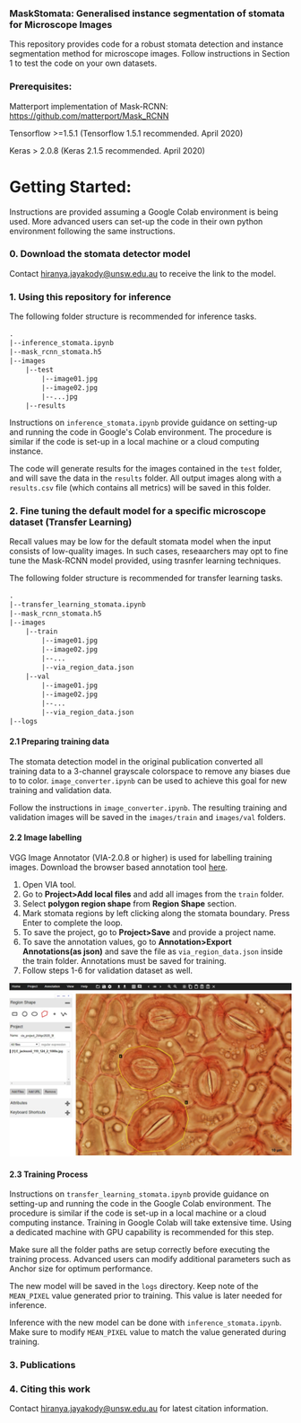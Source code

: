 ### MaskStomata: Generalised instance segmentation of stomata for Microscope Images

This repository provides code for a robust stomata detection and instance segmentation method for microscope images. Follow instructions in Section 1 to test the code on your own datasets.

### Prerequisites:

Matterport implementation of Mask-RCNN: https://github.com/matterport/Mask_RCNN

Tensorflow >=1.5.1 (Tensorflow 1.5.1 recommended. April 2020)

Keras > 2.0.8 (Keras 2.1.5 recommended. April 2020)

# Getting Started:

Instructions are provided assuming a Google Colab environment is being used. More advanced users can set-up the code in their own python environment following the same instructions.

### 0. Download the stomata detector model

Contact hiranya.jayakody@unsw.edu.au to receive the link to the model.

### 1. Using this repository for inference

The following folder structure is recommended for inference tasks.
```
.
|--inference_stomata.ipynb
|--mask_rcnn_stomata.h5
|--images
    |--test
        |--image01.jpg
        |--image02.jpg
        |--...jpg
    |--results
``` 
Instructions on ```inference_stomata.ipynb``` provide guidance on setting-up and running the code in Google's Colab environment. The procedure is similar if the code is set-up in a local machine or a cloud computing instance.

The code will generate results for the images contained in the ```test``` folder, and will save the data in the ```results``` folder. All output images along with a ```results.csv``` file (which contains all metrics) will be saved in this folder.

### 2. Fine tuning the default model for a specific microscope dataset (Transfer Learning)

Recall values may be low for the default stomata model when the input consists of low-quality images. In such cases, reseaarchers may opt to fine tune the Mask-RCNN model provided, using trasnfer learning techniques.

The following folder structure is recommended for transfer learning tasks.
```
.
|--transfer_learning_stomata.ipynb
|--mask_rcnn_stomata.h5
|--images
    |--train
        |--image01.jpg
        |--image02.jpg
        |--...
        |--via_region_data.json
    |--val
        |--image01.jpg
        |--image02.jpg
        |--...
        |--via_region_data.json
|--logs
```

#### 2.1 Preparing training data

The stomata detection model in the original publication converted all training data to a 3-channel grayscale colorspace to remove any biases due to to color. ```image_converter.ipynb``` can be used to achieve this goal for new training and validation data.

Follow the instructions in ```image_converter.ipynb```. The resulting training and validation images will be saved in the ```images/train``` and ```images/val``` folders.

#### 2.2 Image labelling

VGG Image Annotator (VIA-2.0.8 or higher) is used for labelling training images. Download the browser based annotation tool [here](http://www.robots.ox.ac.uk/~vgg/software/via/).

1. Open VIA tool.
2. Go to **Project>Add local files** and add all images from the ```train``` folder.
3. Select **polygon region shape** from **Region Shape** section.
4. Mark stomata regions by left clicking along the stomata boundary. Press Enter to complete the loop.
5. To save the project, go to **Project>Save** and provide a project name.
6. To save the annotation values, go to **Annotation>Export Annotations(as json)** and save the file as ```via_region_data.json``` inside the train folder. Annotations must be saved for training.
7. Follow steps 1-6 for validation dataset as well.

![via_interface](assets/via_interface.jpg)

#### 2.3 Training Process

Instructions on ```transfer_learning_stomata.ipynb``` provide guidance on setting-up and running the code in the Google Colab environment. The procedure is similar if the code is set-up in a local machine or a cloud computing instance. Training in Google Colab will take extensive time. Using a dedicated machine with GPU capability is recommended for this step.

Make sure all the folder paths are setup correctly before executing the training process. Advanced users can modify additional parameters such as Anchor size for optimum performance.

The new model will be saved in the ```logs``` directory. Keep note of the ```MEAN_PIXEL``` value generated prior to training. This value is later needed for inference.

Inference with the new model can be done with ```inference_stomata.ipynb```. Make sure to modify ```MEAN_PIXEL``` value to match the value generated during training.

### 3. Publications

### 4. Citing this work

Contact hiranya.jayakody@unsw.edu.au for latest citation information.







